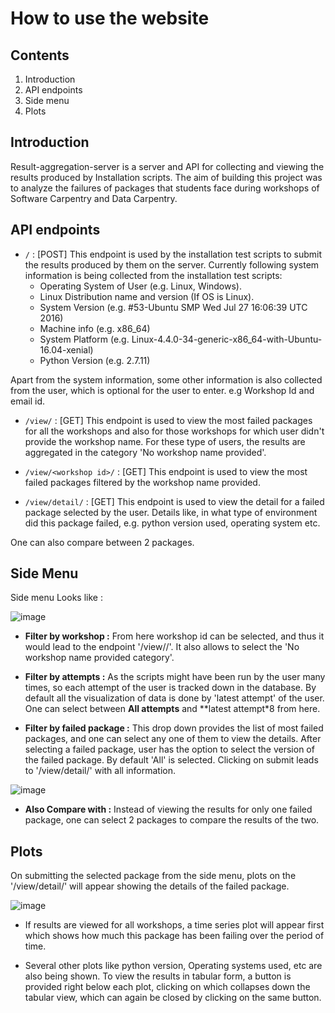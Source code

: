 # How to use the website

## Contents

1. Introduction
2. API endpoints
3. Side menu
4. Plots

## Introduction

Result-aggregation-server is a server and API for collecting and viewing the results produced by Installation scripts. The aim of building this project was to analyze the failures of packages that students face during workshops of Software Carpentry and Data Carpentry.

## API endpoints

* `/` : [POST] This endpoint is used by the installation test scripts to submit the results produced by them on the server. Currently following system information is being collected from the installation test scripts:
  * Operating System of User (e.g. Linux, Windows).
  * Linux Distribution name and version (If OS is Linux).
  * System Version (e.g. #53-Ubuntu SMP Wed Jul 27 16:06:39 UTC 2016)
  * Machine info (e.g. x86_64)
  * System Platform (e.g. Linux-4.4.0-34-generic-x86_64-with-Ubuntu-16.04-xenial)
  * Python Version (e.g. 2.7.11)

Apart from the system information, some other information is also collected from the user, which is optional for the user to enter. e.g Workshop Id and email id.

* `/view/` : [GET] This endpoint is used to view the most failed packages for all the workshops and also for those workshops for which user didn't provide the workshop name. For these type of users, the results are aggregated in the category 'No workshop name provided'.

* `/view/<workshop id>/` : [GET] This endpoint is used to view the most failed packages filtered by the workshop name provided.

* `/view/detail/` : [GET] This endpoint is used to view the detail for a failed package selected by the user. Details like, in what type of environment did this package failed, e.g. python version used, operating system etc.

One can also compare between 2 packages.

## Side Menu

Side menu Looks like :

![image](http://imgur.com/oFQLbtW.png)

* **Filter by workshop :** From here workshop id can be selected, and thus it would lead to the endpoint '/view/<workshop id>/'. It also allows to select the 'No workshop name provided category'.

* **Filter by attempts :** As the scripts might have been run by the user many times, so each attempt of the user is tracked down in the database. By default all the visualization of data is done by 'latest attempt' of the user. One can select between **All attempts** and **latest attempt*8 from here.

* **Filter by failed package :** This drop down provides the list of most failed packages, and one can select any one of them to view the details. After selecting a failed package, user has the option to select the version of the failed package. By default 'All' is selected. Clicking on submit leads to '/view/detail/' with all information.

![image](http://imgur.com/Q1Lggat.png)

* **Also Compare with :** Instead of viewing the results for only one failed package, one can select 2 packages to compare the results of the two.

## Plots

On submitting the selected package from the side menu, plots on the '/view/detail/' will appear showing the details of the failed package.

![image](http://imgur.com/336ppgv.png)

* If results are viewed for all workshops, a time series plot will appear first which shows how much this package has been failing over the period of time.

* Several other plots like python version, Operating systems used, etc are also being shown. To view the results in tabular form, a button is provided right below each plot, clicking on which collapses down the tabular view, which can again be closed by clicking on the same button.
